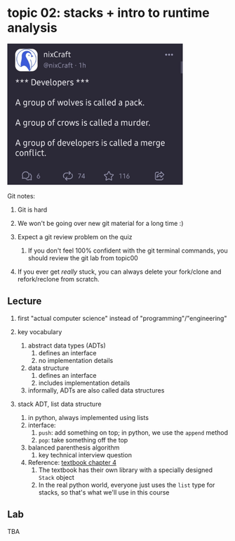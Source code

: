 # topic 02: stacks + intro to runtime analysis

<!--
<center>
<img width=60% src=tests2.jpg />
</center>
-->
<img src=merge-conflict.jpg width=400px />

Git notes:

1. Git is hard

1. We won't be going over new git material for a long time :)

1. Expect a git review problem on the quiz

    1. If you don't feel 100% confident with the git terminal commands, you should review the git lab from topic00

1. If you ever get *really* stuck, you can always delete your fork/clone and refork/reclone from scratch.

## Lecture

1. first "actual computer science" instead of "programming"/"engineering"

1. key vocabulary
    1. abstract data types (ADTs)
        1. defines an interface
        1. no implementation details
    1. data structure
        1. defines an interface
        1. includes implementation details
    1. informally, ADTs are also called data structures

1. stack ADT, list data structure
    1. in python, always implemented using lists
    1. interface:
        1. `push`: add something on top; in python, we use the `append` method
        1. `pop`: take something off the top
    1. balanced parenthesis algorithm
        1. key technical interview question
    1. Reference: [textbook chapter 4](https://runestone.academy/runestone/books/published/pythonds/BasicDS/toctree.html)
        1. The textbook has their own library with a specially designed `Stack` object
        1. In the real python world, everyone just uses the `list` type for stacks,
           so that's what we'll use in this course

## Lab

TBA

<!--
1. pytest library
    1. Install with the command:
       ```
       $ pip3 install pytest
       ```
    1. Run all tests in the file `tests/test_main.py` with:
       ```
       $ python3 -m pytest tests/test_main.py
       ```
    1. If you don't include a filename, pytest will test all the files.
       You should test your extra credit with the command
       ```
       $ python3 -m pytest
       ```
    1. If you use the `-x` flag, then pytest will stop after the first error.
       This is useful for development.
       If you want to skip a test case and stop after the second, use the argument `--maxfail 2`.
       The `-x` flag is a shortcut for `--maxfail 1`.

1. runtime analysis
    1. big O/Omega/Theta notation

**Pre-lecture work:**

1. print the `big-o.pdf` file 

1. There is no required lab for this week.
   Instead, you just focus on completing the homework assignment (which is worth 12 points this week).

1. (optional)
   Some of my former students at UCR put together two games for testing your git skills.
   The games have you executing git commands to advance to the next level.
   The links are:

   1. https://github.com/git-game/git-game
   1. https://github.com/git-game/git-game-v2

   You can earn +1 point of extra credit for each game that you complete.
   To claim the extra credit, send me an email telling me how the game ends.
   -->
